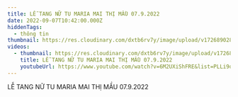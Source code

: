 ```yaml
---
title: LỄ TANG NỮ TU MARIA MAI THỊ MẦU 07.9.2022
date: 2022-09-07T10:42:00.000Z
hiddenTags:
  - thông tin
thumbnail: https://res.cloudinary.com/dxtb6rv7y/image/upload/v1726890284/le_tang_ngoai_M%C3%A0u_ulzmkj.jpg
videos:
  - thumbnail: https://res.cloudinary.com/dxtb6rv7y/image/upload/v1726890284/le_tang_ngoai_M%C3%A0u_ulzmkj.jpg
    title: LỄ TANG NỮ TU MARIA MAI THỊ MẦU 07.9.2022
    youtubeUrl: https://www.youtube.com/watch?v=6M2UXiShFRE&list=PLLi9qVPjTxje2mrnVrfj-B1kU33fJ6Mm_&index=14
---
```

LỄ TANG NỮ TU MARIA MAI THỊ MẦU 07.9.2022
